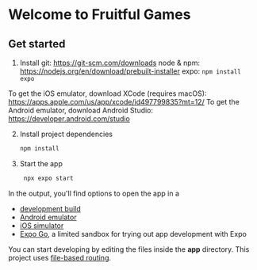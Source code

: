 # Welcome to Fruitful Games

## Get started

1. Install
   git: https://git-scm.com/downloads
   node & npm: https://nodejs.org/en/download/prebuilt-installer
   expo: `npm install expo`

To get the iOS emulator, download XCode (requires macOS): https://apps.apple.com/us/app/xcode/id497799835?mt=12/
To get the Android emulator, download Android Studio: https://developer.android.com/studio

2. Install project dependencies

   ```bash
   npm install
   ```

3. Start the app

   ```bash
    npx expo start
   ```

In the output, you'll find options to open the app in a

- [development build](https://docs.expo.dev/develop/development-builds/introduction/)
- [Android emulator](https://docs.expo.dev/workflow/android-studio-emulator/)
- [iOS simulator](https://docs.expo.dev/workflow/ios-simulator/)
- [Expo Go](https://expo.dev/go), a limited sandbox for trying out app development with Expo

You can start developing by editing the files inside the **app** directory. This project uses [file-based routing](https://docs.expo.dev/router/introduction).
